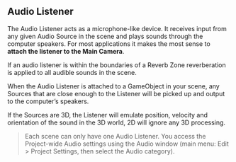## Audio Listener
The Audio Listener acts as a microphone-like device. It receives input from any given Audio Source in the scene and plays sounds through the computer speakers. For most applications it makes the most sense to **attach the listener to the Main Camera**.

If an audio listener is within the boundaries of a Reverb Zone reverberation is applied to all audible sounds in the scene.

When the Audio Listener is attached to a GameObject in your scene, any Sources that are close enough to the Listener will be picked up and output to the computer’s speakers.

If the Sources are 3D, the Listener will emulate position, velocity and orientation of the sound in the 3D world, 2D will ignore any 3D processing.

> Each scene can only have one Audio Listener.
> You access the Project-wide Audio settings using the Audio window (main menu: Edit > Project Settings, then select the Audio category).
